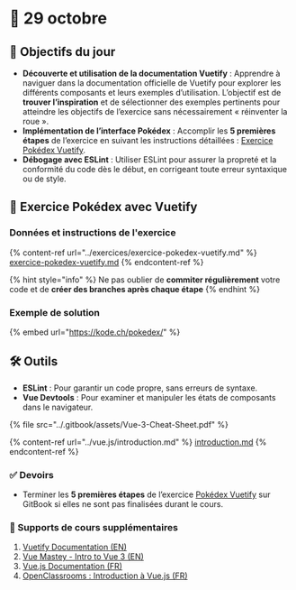 # 📅 29 octobre

## 🚀 Objectifs du jour

* **Découverte et utilisation de la documentation Vuetify** : Apprendre à naviguer dans la documentation officielle de Vuetify pour explorer les différents composants et leurs exemples d’utilisation. L’objectif est de **trouver l’inspiration** et de sélectionner des exemples pertinents pour atteindre les objectifs de l’exercice sans nécessairement « réinventer la roue ».
* **Implémentation de l’interface Pokédex** : Accomplir les **5 premières étapes** de l’exercice en suivant les instructions détaillées : [Exercice Pokédex Vuetify](https://divtec.gitbook.io/dev-web/javascript/exercices/exercice-pokedex-vuetify).
* **Débogage avec ESLint** : Utiliser ESLint pour assurer la propreté et la conformité du code dès le début, en corrigeant toute erreur syntaxique ou de style.

## 📒 Exercice Pokédex avec Vuetify

### Données et instructions de l'exercice

{% content-ref url="../exercices/exercice-pokedex-vuetify.md" %}
[exercice-pokedex-vuetify.md](../exercices/exercice-pokedex-vuetify.md)
{% endcontent-ref %}

{% hint style="info" %}
Ne pas oublier de **commiter régulièrement** votre code et de **créer des branches après chaque étape**
{% endhint %}

### Exemple de solution

{% embed url="https://kode.ch/pokedex/" %}

## 🛠 Outils

* **ESLint** : Pour garantir un code propre, sans erreurs de syntaxe.
* **Vue Devtools** : Pour examiner et manipuler les états de composants dans le navigateur.

{% file src="../.gitbook/assets/Vue-3-Cheat-Sheet.pdf" %}

{% content-ref url="../vue.js/introduction.md" %}
[introduction.md](../vue.js/introduction.md)
{% endcontent-ref %}

### ✅ Devoirs

* Terminer les **5 premières étapes** de l’exercice [Pokédex Vuetify](../exercices/exercice-pokedex-vuetify.md) sur GitBook si elles ne sont pas finalisées durant le cours.

### 📒 Supports de cours supplémentaires

1. [Vuetify Documentation (EN)](https://vuetifyjs.com/en/getting-started/installation/)
2. [Vue Mastey - Intro to Vue 3 (EN)](https://www.vuemastery.com/courses/intro-to-vue-3/intro-to-vue3)
3. [Vue.js Documentation (FR)](https://fr.vuejs.org/guide/introduction)
4. [OpenClassrooms : Introduction à Vue.js (FR)](https://openclassrooms.com/fr/courses/6390311-creez-une-application-web-avec-vue-js)
